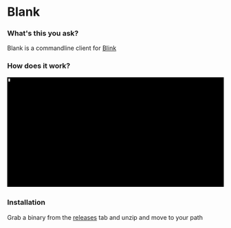 # Blank

### What's this you ask? 

Blank is a commandline client for [Blink](https://github.com/s1ntaxe770r/blink) 


### How does it work?

![demo](./demo.gif)



### Installation

Grab a binary from the [releases](https://github.com/s1ntaxe770r/blank/releases/) tab and unzip and move to your path